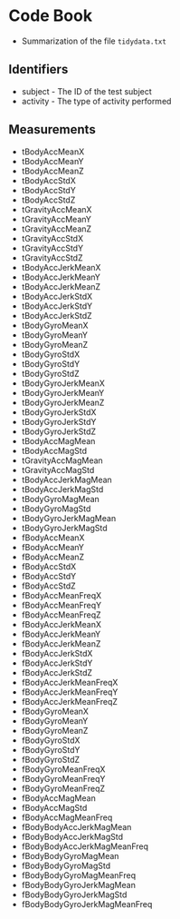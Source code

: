 # Code Book
* Summarization of the file `tidydata.txt`
## Identifiers
* subject - The ID of the test subject
* activity - The type of activity performed 
## Measurements
*	tBodyAccMeanX 
*	tBodyAccMeanY 
*	tBodyAccMeanZ 
*	tBodyAccStdX 
*	tBodyAccStdY 
*	tBodyAccStdZ 
*	tGravityAccMeanX 
*	tGravityAccMeanY 
*	tGravityAccMeanZ 
*	tGravityAccStdX 
*	tGravityAccStdY 
*	tGravityAccStdZ 
*	tBodyAccJerkMeanX 
*	tBodyAccJerkMeanY 
*	tBodyAccJerkMeanZ 
*	tBodyAccJerkStdX 
*	tBodyAccJerkStdY 
*	tBodyAccJerkStdZ 
*	tBodyGyroMeanX 
*	tBodyGyroMeanY 
*	tBodyGyroMeanZ 
*	tBodyGyroStdX 
*	tBodyGyroStdY 
*	tBodyGyroStdZ 
*	tBodyGyroJerkMeanX 
*	tBodyGyroJerkMeanY 
*	tBodyGyroJerkMeanZ 
*	tBodyGyroJerkStdX 
*	tBodyGyroJerkStdY 
*	tBodyGyroJerkStdZ 
*	tBodyAccMagMean 
*	tBodyAccMagStd 
*	tGravityAccMagMean 
*	tGravityAccMagStd 
*	tBodyAccJerkMagMean 
*	tBodyAccJerkMagStd 
*	tBodyGyroMagMean 
*	tBodyGyroMagStd 
*	tBodyGyroJerkMagMean 
*	tBodyGyroJerkMagStd 
*	fBodyAccMeanX 
*	fBodyAccMeanY 
*	fBodyAccMeanZ 
*	fBodyAccStdX 
*	fBodyAccStdY 
*	fBodyAccStdZ 
*	fBodyAccMeanFreqX 
*	fBodyAccMeanFreqY 
*	fBodyAccMeanFreqZ 
*	fBodyAccJerkMeanX 
*	fBodyAccJerkMeanY 
*	fBodyAccJerkMeanZ 
*	fBodyAccJerkStdX 
*	fBodyAccJerkStdY 
*	fBodyAccJerkStdZ 
*	fBodyAccJerkMeanFreqX 
*	fBodyAccJerkMeanFreqY 
*	fBodyAccJerkMeanFreqZ 
*	fBodyGyroMeanX 
*	fBodyGyroMeanY 
*	fBodyGyroMeanZ 
*	fBodyGyroStdX 
*	fBodyGyroStdY 
*	fBodyGyroStdZ 
*	fBodyGyroMeanFreqX 
*	fBodyGyroMeanFreqY 
*	fBodyGyroMeanFreqZ 
*	fBodyAccMagMean 
*	fBodyAccMagStd 
*	fBodyAccMagMeanFreq 
*	fBodyBodyAccJerkMagMean 
*	fBodyBodyAccJerkMagStd 
*	fBodyBodyAccJerkMagMeanFreq 
*	fBodyBodyGyroMagMean 
*	fBodyBodyGyroMagStd 
*	fBodyBodyGyroMagMeanFreq 
*	fBodyBodyGyroJerkMagMean 
*	fBodyBodyGyroJerkMagStd 
*	fBodyBodyGyroJerkMagMeanFreq
